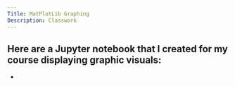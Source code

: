 ```yaml
---
Title: MatPlotLib Graphing
Description: Classwork
---
```

Here are a Jupyter notebook that I created for my course displaying graphic visuals:
-
-
